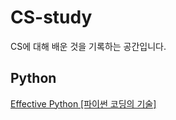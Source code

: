 # CS-study
CS에 대해 배운 것을 기록하는 공간입니다.

## Python
[Effective Python [파이썬 코딩의 기술]](https://github.com/dojinkimm/CS-study/tree/master/python)
